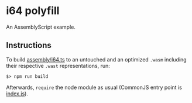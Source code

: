 i64 polyfill
============

An AssemblyScript example.

Instructions
------------

To build [assembly/i64.ts](./assembly/i64.ts) to an untouched and an optimized `.wasm` including their respective `.wast` representations, run:

```
$> npm run build
```

Afterwards, `require` the node module as usual (CommonJS entry point is [index.js](./index.js)).
